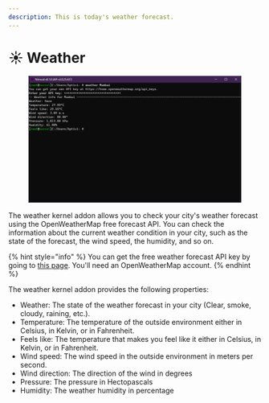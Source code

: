```yaml
---
description: This is today's weather forecast.
---
```


# ☀️ Weather

<figure><img src="../../../../.gitbook/assets/041-weather.png" alt=""><figcaption></figcaption></figure>

The weather kernel addon allows you to check your city's weather forecast using the OpenWeatherMap free forecast API. You can check the information about the current weather condition in your city, such as the state of the forecast, the wind speed, the humidity, and so on.

{% hint style="info" %}
You can get the free weather forecast API key by going to [this page](https://home.openweathermap.org/api\_keys). You'll need an OpenWeatherMap account.
{% endhint %}

The weather kernel addon provides the following properties:

* Weather: The state of the weather forecast in your city (Clear, smoke, cloudy, raining, etc.).
* Temperature: The temperature of the outside environment either in Celsius, in Kelvin, or in Fahrenheit.
* Feels like: The temperature that makes you feel like it either in Celsius, in Kelvin, or in Fahrenheit.
* Wind speed: The wind speed in the outside environment in meters per second.
* Wind direction: The direction of the wind in degrees
* Pressure: The pressure in Hectopascals
* Humidity: The weather humidity in percentage
